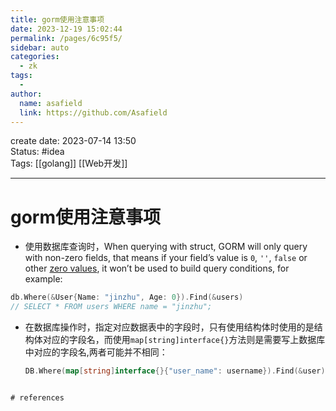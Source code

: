 ```yaml
---
title: gorm使用注意事项
date: 2023-12-19 15:02:44
permalink: /pages/6c95f5/
sidebar: auto
categories:
  - zk
tags:
  - 
author: 
  name: asafield
  link: https://github.com/Asafield
---
```


create date: 2023-07-14 13:50  
Status: #idea  
Tags: [[golang]] [[Web开发]] 

---

# gorm使用注意事项
- 使用数据库查询时，When querying with struct, GORM will only query with non-zero fields, that means if your field’s value is `0`, `''`, `false` or other [zero values](https://tour.golang.org/basics/12), it won’t be used to build query conditions, for example:
```go
db.Where(&User{Name: "jinzhu", Age: 0}).Find(&users) 
// SELECT * FROM users WHERE name = "jinzhu";
```
- 在数据库操作时，指定对应数据表中的字段时，只有使用结构体时使用的是结构体对应的字段名，而使用`map[string]interface{}`方法则是需要写上数据库中对应的字段名,两者可能并不相同：
  ```go
  DB.Where(map[string]interface{}{"user_name": username}).Find(&user)
```

# references